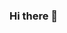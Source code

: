 ### Hi there 👋

<!--
**Krishsanghvii/Krishsanghvii** is a ✨ _special_ ✨ repository because its `README.md` (this file) appears on your GitHub profile.

Here are some ideas to get you started:

- 🔭 I’m currently working on ...creating a face generation software
- 🌱 I’m currently learning ...machine learning along with deep learning
- 👯 I’m looking to collaborate on ...
- 🤔 I’m looking for help with ...
- 💬 Ask me about ...
- 📫 How to reach me: ...Email: Krish.sanghvi0209@gmail.com
- 😄 Pronouns: ...
- ⚡ Fun fact: ...
-->

